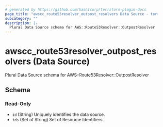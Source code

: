 ```yaml
---
# generated by https://github.com/hashicorp/terraform-plugin-docs
page_title: "awscc_route53resolver_outpost_resolvers Data Source - terraform-provider-awscc"
subcategory: ""
description: |-
  Plural Data Source schema for AWS::Route53Resolver::OutpostResolver
---
```


# awscc_route53resolver_outpost_resolvers (Data Source)

Plural Data Source schema for AWS::Route53Resolver::OutpostResolver



<!-- schema generated by tfplugindocs -->
## Schema

### Read-Only

- `id` (String) Uniquely identifies the data source.
- `ids` (Set of String) Set of Resource Identifiers.
